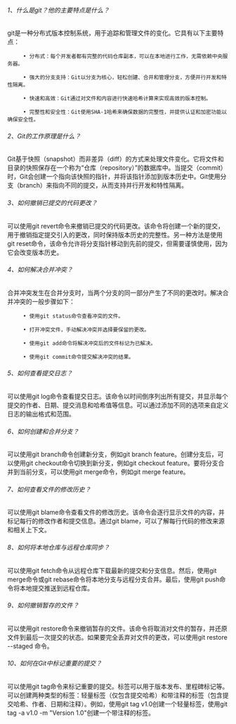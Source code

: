  ###### 1、什么是git？他的主要特点是什么？
 
 git是一种分布式版本控制系统，用于追踪和管理文件的变化。它具有以下主要特点：
 
         • 分布式：每个开发者都有完整的代码仓库副本，可以在本地进行工作，无需依赖中央服务器。
 
         • 强大的分支支持：Git以分支为核心，轻松创建、合并和管理分支，方便并行开发和特性隔离。
 
         • 快速和高效：Git通过对文件和内容进行快速哈希计算来实现高效的版本控制。
 
         • 完整性和安全性：Git使用SHA-1哈希来确保数据的完整性，并提供认证和加密功能以确保安全性。
 
 ######  2、Git的工作原理是什么？
 
 Git基于快照（snapshot）而非差异（diff）的方式来处理文件变化。它将文件和目录的快照保存在一个称为“仓库（repository）”的数据库中。当提交（commit）时，Git会创建一个指向该快照的指针，并将该指针添加到版本历史中。Git使用分支（branch）来指向不同的提交，从而支持并行开发和特性隔离。
 
  ###### 3、如何撤销已提交的代码更改？
 
 可以使用git revert命令来撤销已提交的代码更改。该命令将创建一个新的提交，用于撤销指定提交引入的更改，同时保持版本历史的完整性。另一种方法是使用git reset命令，该命令允许将分支指针移动到先前的提交，但需要谨慎使用，因为它会改变版本历史。
 
  ###### 4、如何解决合并冲突？
 
 合并冲突发生在合并分支时，当两个分支的同一部分产生了不同的更改时。解决合并冲突的一般步骤如下：
 
         • 使用git status命令查看冲突的文件。
 
         • 打开冲突文件，手动解决冲突并选择要保留的更改。
 
         • 使用git add命令将解决冲突后的文件标记为已解决。
 
         • 使用git commit命令提交解决冲突的结果。
 
 ######  5、如何查看提交日志？
 
 可以使用git log命令查看提交日志。该命令以时间倒序列出所有提交，并显示每个提交的作者、日期、提交消息和哈希值等信息。可以通过添加不同的选项来自定义日志的输出格式和范围。
 
  ###### 6、如何创建和合并分支？
 
 可以使用git branch命令创建新分支，例如git branch feature。创建分支后，可以使用git checkout命令切换到新分支，例如git checkout feature。要将分支合并到当前分支，可以使用git merge命令，例如git merge feature。
 
  ###### 7、如何查看文件的修改历史？
 
 可以使用git blame命令查看文件的修改历史。该命令会逐行显示文件的内容，并标记每行的修改作者和提交信息。通过git blame，可以了解每行代码的修改来源和相关上下文。
 
  ###### 8、如何将本地仓库与远程仓库同步？
 
 可以使用git fetch命令从远程仓库下载最新的提交和分支信息。然后，使用git merge命令或git rebase命令将本地分支与远程分支合并。最后，使用git push命令将本地提交推送到远程仓库。
 
  ###### 9、如何撤销暂存的文件？
 
 可以使用git restore命令来撤销暂存的文件。该命令将取消对文件的暂存，并还原文件到最后一次提交的状态。如果要完全丢弃对文件的更改，可以使用git restore --staged <file>命令。
 
  ###### 10、如何在Git中标记重要的提交？
 
 可以使用git tag命令来标记重要的提交。标签可以用于版本发布、里程碑标记等。可以创建两种类型的标签：轻量标签（仅包含提交哈希）和带注释的标签（包含提交哈希、作者、日期和注释）。例如，使用git tag v1.0创建一个轻量标签，使用git tag -a v1.0 -m "Version 1.0"创建一个带注释的标签。
 

​       